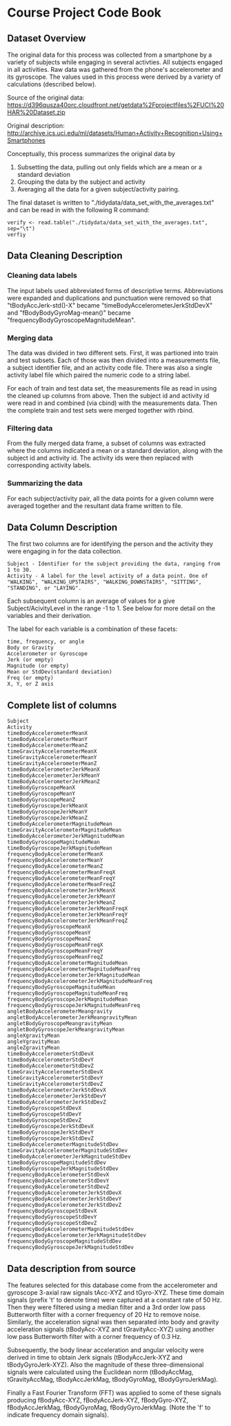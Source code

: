 Course Project Code Book
========================



Dataset Overview
----
The original data for this process was collected from a smartphone by a variety of subjects while engaging in several activties. All subjects engaged in all activities. Raw data was gathered from the phone's accelerometer and its gyroscope. The values used in this process were derived by a variety of calculations (described below).

Source of the original data: https://d396qusza40orc.cloudfront.net/getdata%2Fprojectfiles%2FUCI%20HAR%20Dataset.zip

Original description: http://archive.ics.uci.edu/ml/datasets/Human+Activity+Recognition+Using+Smartphones

Conceptually, this process summarizes the original data by 
1. Subsetting the data, pulling out only fields which are a mean or a standard deviation 
2. Grouping the data by the subject and activity 
3. Averaging all the data for a given subject/activity pairing.

The final dataset is written to "./tidydata/data_set_with_the_averages.txt" and can be read in with the following R command:

    verify <- read.table("./tidydata/data_set_with_the_averages.txt", sep="\t")
    verfiy

Data Cleaning Description
----
### Cleaning data labels

The input labels used abbreviated forms of descriptive terms. Abbreviations were expanded and duplications and punctuation were removed so that "tBodyAccJerk-std()-X" became "timeBodyAccelerometerJerkStdDevX" and "fBodyBodyGyroMag-mean()" became "frequencyBodyGyroscopeMagnitudeMean".

### Merging data

The data was divided in two different sets. First, it was partioned into train and test subsets. Each of those was then divided into a measurements file, a subject identifier file, and an activity code file. There was also a single activity label file which paired the numeric code to a string label.

For each of train and test data set, the measurements file as read in using the cleaned up columns from above. Then the subject id and activity id were read in and combined (via cbind) with the measurements data. Then the complete train and test sets were merged together with rbind.

### Filtering data

From the fully merged data frame, a subset of columns was extracted where the columns indicated a mean or a standard deviation, along with the subject id and activity id. The activity ids were then replaced with corresponding activity labels.

### Summarizing the data

For each subject/activity pair, all the data points for a given column were averaged together and the resultant data frame written to file.

Data Column Description
----
The first two columns are for identifying the person and the activity they were engaging in for the data collection.

    Subject - Identifier for the subject providing the data, ranging from 1 to 30.
    Activity - A label for the level activity of a data point. One of "WALKING", "WALKING_UPSTAIRS", "WALKING_DOWNSTAIRS", "SITTING", "STANDING", or "LAYING".

Each subsequent column is an average of values for a give Subject/AcivityLevel in the range -1 to 1. See below for more detail on the variables and their derivation.

The label for each variable is a combination of these facets:

    time, frequency, or angle
    Body or Gravity
    Accelerometer or Gyroscope
    Jerk (or empty)
    Magnitude (or empty)
    Mean or StdDev(standard deviation)
    Freq (or empty)
    X, Y, or Z axis

Complete list of columns
----
    Subject
    Activity
    timeBodyAccelerometerMeanX
    timeBodyAccelerometerMeanY
    timeBodyAccelerometerMeanZ
    timeGravityAccelerometerMeanX
    timeGravityAccelerometerMeanY
    timeGravityAccelerometerMeanZ
    timeBodyAccelerometerJerkMeanX
    timeBodyAccelerometerJerkMeanY
    timeBodyAccelerometerJerkMeanZ
    timeBodyGyroscopeMeanX
    timeBodyGyroscopeMeanY
    timeBodyGyroscopeMeanZ
    timeBodyGyroscopeJerkMeanX
    timeBodyGyroscopeJerkMeanY
    timeBodyGyroscopeJerkMeanZ
    timeBodyAccelerometerMagnitudeMean
    timeGravityAccelerometerMagnitudeMean
    timeBodyAccelerometerJerkMagnitudeMean
    timeBodyGyroscopeMagnitudeMean
    timeBodyGyroscopeJerkMagnitudeMean
    frequencyBodyAccelerometerMeanX
    frequencyBodyAccelerometerMeanY
    frequencyBodyAccelerometerMeanZ
    frequencyBodyAccelerometerMeanFreqX
    frequencyBodyAccelerometerMeanFreqY
    frequencyBodyAccelerometerMeanFreqZ
    frequencyBodyAccelerometerJerkMeanX
    frequencyBodyAccelerometerJerkMeanY
    frequencyBodyAccelerometerJerkMeanZ
    frequencyBodyAccelerometerJerkMeanFreqX
    frequencyBodyAccelerometerJerkMeanFreqY
    frequencyBodyAccelerometerJerkMeanFreqZ
    frequencyBodyGyroscopeMeanX
    frequencyBodyGyroscopeMeanY
    frequencyBodyGyroscopeMeanZ
    frequencyBodyGyroscopeMeanFreqX
    frequencyBodyGyroscopeMeanFreqY
    frequencyBodyGyroscopeMeanFreqZ
    frequencyBodyAccelerometerMagnitudeMean
    frequencyBodyAccelerometerMagnitudeMeanFreq
    frequencyBodyAccelerometerJerkMagnitudeMean
    frequencyBodyAccelerometerJerkMagnitudeMeanFreq
    frequencyBodyGyroscopeMagnitudeMean
    frequencyBodyGyroscopeMagnitudeMeanFreq
    frequencyBodyGyroscopeJerkMagnitudeMean
    frequencyBodyGyroscopeJerkMagnitudeMeanFreq
    angletBodyAccelerometerMeangravity
    angletBodyAccelerometerJerkMeangravityMean
    angletBodyGyroscopeMeangravityMean
    angletBodyGyroscopeJerkMeangravityMean
    angleXgravityMean
    angleYgravityMean
    angleZgravityMean
    timeBodyAccelerometerStdDevX
    timeBodyAccelerometerStdDevY
    timeBodyAccelerometerStdDevZ
    timeGravityAccelerometerStdDevX
    timeGravityAccelerometerStdDevY
    timeGravityAccelerometerStdDevZ
    timeBodyAccelerometerJerkStdDevX
    timeBodyAccelerometerJerkStdDevY
    timeBodyAccelerometerJerkStdDevZ
    timeBodyGyroscopeStdDevX
    timeBodyGyroscopeStdDevY
    timeBodyGyroscopeStdDevZ
    timeBodyGyroscopeJerkStdDevX
    timeBodyGyroscopeJerkStdDevY
    timeBodyGyroscopeJerkStdDevZ
    timeBodyAccelerometerMagnitudeStdDev
    timeGravityAccelerometerMagnitudeStdDev
    timeBodyAccelerometerJerkMagnitudeStdDev
    timeBodyGyroscopeMagnitudeStdDev
    timeBodyGyroscopeJerkMagnitudeStdDev
    frequencyBodyAccelerometerStdDevX
    frequencyBodyAccelerometerStdDevY
    frequencyBodyAccelerometerStdDevZ
    frequencyBodyAccelerometerJerkStdDevX
    frequencyBodyAccelerometerJerkStdDevY
    frequencyBodyAccelerometerJerkStdDevZ
    frequencyBodyGyroscopeStdDevX
    frequencyBodyGyroscopeStdDevY
    frequencyBodyGyroscopeStdDevZ
    frequencyBodyAccelerometerMagnitudeStdDev
    frequencyBodyAccelerometerJerkMagnitudeStdDev
    frequencyBodyGyroscopeMagnitudeStdDev
    frequencyBodyGyroscopeJerkMagnitudeStdDev

Data description from source
----
The features selected for this database come from the accelerometer and gyroscope 3-axial raw signals tAcc-XYZ and tGyro-XYZ. These time domain signals (prefix 't' to denote time) were captured at a constant rate of 50 Hz. Then they were filtered using a median filter and a 3rd order low pass Butterworth filter with a corner frequency of 20 Hz to remove noise. Similarly, the acceleration signal was then separated into body and gravity acceleration signals (tBodyAcc-XYZ and tGravityAcc-XYZ) using another low pass Butterworth filter with a corner frequency of 0.3 Hz.

Subsequently, the body linear acceleration and angular velocity were derived in time to obtain Jerk signals (tBodyAccJerk-XYZ and tBodyGyroJerk-XYZ). Also the magnitude of these three-dimensional signals were calculated using the Euclidean norm (tBodyAccMag, tGravityAccMag, tBodyAccJerkMag, tBodyGyroMag, tBodyGyroJerkMag).

Finally a Fast Fourier Transform (FFT) was applied to some of these signals producing fBodyAcc-XYZ, fBodyAccJerk-XYZ, fBodyGyro-XYZ, fBodyAccJerkMag, fBodyGyroMag, fBodyGyroJerkMag. (Note the 'f' to indicate frequency domain signals).
